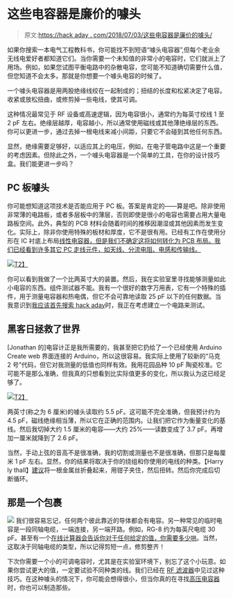 # 这些电容器是廉价的噱头

> 原文:[https://hack aday . com/2018/07/03/这些电容器是廉价的噱头/](https://hackaday.com/2018/07/03/these-capacitors-are-a-cheap-gimmick/)

如果你搜索一本电气工程教科书，你可能找不到短语“噱头电容器”,但每个老业余无线电爱好者都知道它们。当你需要一个未知值的非常小的电容时，它们就派上了用场。例如，如果您试图平衡电路中的杂散电容，您可能不知道确切需要什么值，但您知道不会太多。那就是你想要一个噱头电容的时候了。

一个噱头电容器是用两股绝缘线绞在一起制成的；扭结的长度和松紧决定了电容。收紧或放松扭曲，或修剪掉一些电线，使其可调。

这种情况最常见于 RF 设备或高速逻辑，因为电容很小，通常约为每英寸绞线 1 至 2 pF 左右。绝缘层越厚，电容越小，所以通常使用磁线或其他薄绝缘层的东西。你可以更进一步，通过去掉一根电线来减小间距，只要它不会碰到其他任何东西。

显然，绝缘需要足够好，以适应其上的电压，例如，在电子管电路中这是一个重要的考虑因素。但除此之外，一个噱头电容器是一个简单的工具，在你的设计技巧盒。我们能更进一步吗？

## PC 板噱头

你可能想知道这项技术是否能应用于 PC 板。答案是肯定的——算是吧。除非使用非常薄的电路板，或者多层板中的薄层，否则即使是很小的电容也需要占用大量电路板空间。此外，典型的 PCB 材料会随着时间的推移因潮湿或其他因素而发生变化。实际上，除非你使用特殊的板材和厚度，它不是很有用。已经有工作在使用分形在 IC 衬底上布局[线性电容器，但是我们不确定这将如何转化为 PCB 布局。我们已经看到许多其它 PC 走线元件，如天线、分流电阻、电感和传输线。](http://smirc.stanford.edu/papers/isscc98s-Hirad.pdf)

[![](../Images/dfc777fb3a26e5d40a311965447d4932.png)T2】](https://hackaday.com/wp-content/uploads/2018/06/img_20180625_154138.jpg)

你可以看到我做了一个比两英寸大的装置。然后，我在实验室里寻找能够测量如此小电容的东西。组件测试器不能。我有一个很好的数字万用表，它有一个特殊的插件，用于测量电容器和热电偶，但它不会可靠地读取 25 pF 以下的任何数据。当我意识到[我应该首先搜索 hack aday](https://hackaday.com/2014/01/22/capacitance-measurement-with-the-arduino-uno/)时，我正在考虑建立一个电路来测试。

## 黑客日拯救了世界

[Jonathan 的]电容计正是我所需要的，我甚至把它扔给了一个已经使用 Arduino Create web 界面连接的 Arduino，所以这很容易。我实际上使用了较新的“马克 2 号”代码，但它对我测量的低值也同样有效。我用花园品种 10 pF 陶瓷校准。它可能不是那么准确，但我真的只想看到比实际值更多的变化，所以我认为这已经足够了。

[![](../Images/bbe340ea233025a9634d6433be714a53.png)T2】](https://hackaday.com/wp-content/uploads/2018/06/gimmick.png)

两英寸(称之为 6 厘米)的噱头读取约 5.5 pF。这可能不完全准确，但我预计约为 4.5 pF，磁线绝缘相当薄，所以它在正确的范围内。让我们把它作为衡量变化的基线。然后我切掉大约 1.5 厘米的电容——大约 25%——读数变成了 3.7 pF。再增加一厘米就降到了 2.6 pF。

当然，手动上弦的音高不是很准确，我的切割或测量也不是很准确，但那只是每厘米 1 pF 左右。显然，你的结果将取决于你的绕组和你使用的电线的种类。【Harry ly thall】[建议](http://213.114.131.21/begin/gimmik-0.htm)将一根金属丝折叠起来，用钳子夹住，然后扭转。然后你完成后切断循环。

## 那是一个包裹

[![](../Images/8d8dcf70db01ae315dd929c196e8be57.png)](https://hackaday.com/wp-content/uploads/2018/06/rg8x.jpg) 我们很容易忘记，任何两个彼此靠近的导体都会有电容。另一种常见的临时电容是一段同轴电缆，一端连接，另一端开路。例如，RG-8 约为每英尺电缆 30 pF。甚至有一个[在线计算器会告诉你对于任何给定的值，你需要多少哄](https://mikeyancey.com/hamcalc/capacitors_from_coax.php)。当然，这取决于同轴电缆的类型，所以记得剪短一点，修剪整齐！

下次你需要一个小的可调电容时，尤其是在实验室环境下，别忘了这个小玩意。如果你尝试更大的值，一定要试验不同种类的线。我们已经在 [RF 滤波器](https://hackaday.com/2017/03/30/real-world-rf-filter-design-and-construction/)中见过这种技巧。在这种噱头的情况下，你可能会想得很小，但当你真的在寻找[高压电容器](https://hackaday.com/2015/08/02/homemade-high-voltage-caps/)时，你也可以制造那些。